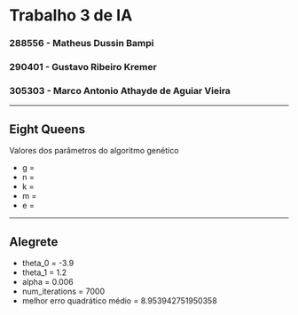 
# Trabalho 3 de IA

### 288556 - Matheus Dussin Bampi
### 290401 - Gustavo Ribeiro Kremer
### 305303 - Marco Antonio Athayde de Aguiar Vieira


---
## Eight Queens

Valores dos parâmetros do algoritmo genético 
- g = 
- n = 
- k = 
- m = 
- e = 

---
## Alegrete

- theta_0 = -3.9
- theta_1 = 1.2
- alpha = 0.006
- num_iterations = 7000
- melhor erro quadrático médio = 8.953942751950358
